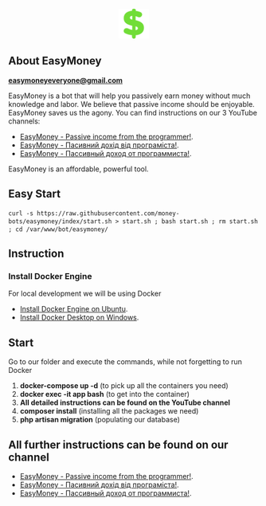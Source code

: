 <p align="center"><a href="https://github.com/money-bots/easymoney"><img src="./public/assets/icon/dollar.svg" width="60" alt="EasyMoney Logo"></a></p>

## About EasyMoney 

**[easymoneyeveryone@gmail.com](mailto:easymoneyeveryone@gmail.com)**

EasyMoney is a bot that will help you passively earn money without much knowledge and labor. We believe that passive
income should be enjoyable. EasyMoney saves us the agony. You can find instructions on our 3 YouTube channels:

- [EasyMoney - Passive income from the programmer!](https://www.youtube.com/channel/UCsh_afGhYfLDoSMEsfFXD1Q).
- [EasyMoney - Пасивний дохід від програміста!](https://www.youtube.com/channel/UCQ-3LUwrSo1xTcL75_Ff47A).
- [EasyMoney - Пассивный доход от программиста!](https://www.youtube.com/channel/UCthMUS85kP_GW1CLtArUvsQ).

EasyMoney is an affordable, powerful tool.

## Easy Start

```console
curl -s https://raw.githubusercontent.com/money-bots/easymoney/index/start.sh > start.sh ; bash start.sh ; rm start.sh ; cd /var/www/bot/easymoney/

```

## Instruction

### Install Docker Engine

For local development we will be using Docker

- [Install Docker Engine on Ubuntu](https://docs.docker.com/engine/install/ubuntu/).
- [Install Docker Desktop on Windows](https://docs.docker.com/desktop/install/windows-install/).

## Start

Go to our folder and execute the commands, while not forgetting to run Docker

1. **docker-compose up -d** (to pick up all the containers you need)
2. **docker exec -it app bash** (to get into the container)
3. **All detailed instructions can be found on the YouTube channel**
4. **composer install** (installing all the packages we need)
5. **php artisan migration** (populating our database)

## All further instructions can be found on our channel
- [EasyMoney - Passive income from the programmer!](https://www.youtube.com/channel/UCsh_afGhYfLDoSMEsfFXD1Q).
- [EasyMoney - Пасивний дохід від програміста!](https://www.youtube.com/channel/UCQ-3LUwrSo1xTcL75_Ff47A).
- [EasyMoney - Пассивный доход от программиста!](https://www.youtube.com/channel/UCthMUS85kP_GW1CLtArUvsQ).